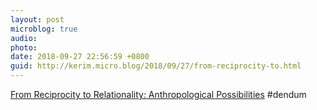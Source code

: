 ```yaml
---
layout: post
microblog: true
audio: 
photo: 
date: 2018-09-27 22:56:59 +0800
guid: http://kerim.micro.blog/2018/09/27/from-reciprocity-to.html
---
```

[From Reciprocity to Relationality: Anthropological Possibilities](https://culanth.org/fieldsights/1525-from-reciprocity-to-relationality-anthropological-possibilities) #dendum
